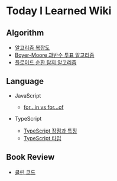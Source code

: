 # Today I Learned Wiki

## Algorithm

- [알고리즘 복잡도](https://github.com/dawwson/TIL/blob/main/algorithm/%EC%95%8C%EA%B3%A0%EB%A6%AC%EC%A6%98%20%EB%B3%B5%EC%9E%A1%EB%8F%84.md)
- [Boyer-Moore 과반수 투표 알고리즘](https://github.com/dawwson/TIL/blob/main/algorithm/Boyer-Moore%20%EA%B3%BC%EB%B0%98%EC%88%98%20%ED%88%AC%ED%91%9C%20%EC%95%8C%EA%B3%A0%EB%A6%AC%EC%A6%98.md)
- [플로이드 순환 탐지 알고리즘](https://github.com/dawwson/TIL/blob/main/algorithm/%ED%94%8C%EB%A1%9C%EC%9D%B4%EB%93%9C%20%EC%88%9C%ED%99%98%20%ED%83%90%EC%A7%80%20%EC%95%8C%EA%B3%A0%EB%A6%AC%EC%A6%98.md)

## Language

- JavaScript

  - [for...in vs for...of](https://github.com/dawwson/TIL/blob/main/language/javascript/for...in%20vs%20for...of.md)

- TypeScript

  - [TypeScript 장점과 특징](https://github.com/dawwson/TIL/blob/main/language/typescript/%ED%83%80%EC%9E%85%EC%8A%A4%ED%81%AC%EB%A6%BD%ED%8A%B8%20%EC%9E%A5%EC%A0%90%EA%B3%BC%20%ED%8A%B9%EC%A7%95.md)
  - [TypeScript 타입](https://github.com/dawwson/TIL/blob/main/language/typescript/TypeScript%20%ED%83%80%EC%9E%85.md)

## Book Review

- [클린 코드](https://github.com/dawwson/TIL/blob/main/book-review/%ED%81%B4%EB%A6%B0%20%EC%BD%94%EB%93%9C.md)
